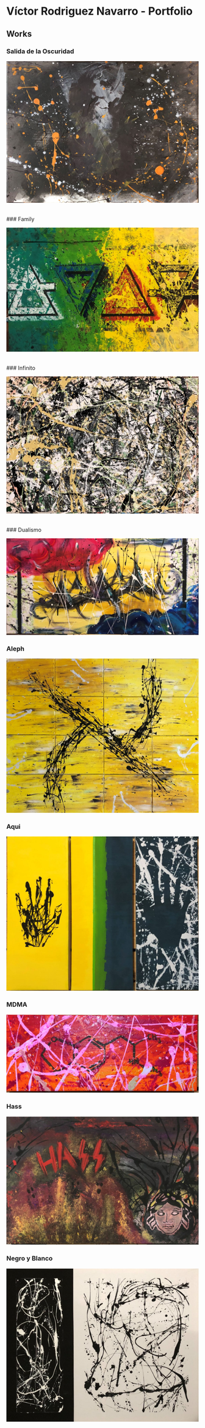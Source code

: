 # Víctor Rodriguez Navarro - Portfolio

## Works 

### Salida de la Oscuridad

[![Salida de la Oscuridad](./2021/img/01beta/Salida.jpg)](./2021/01-salida-de-la-oscuridad)

<br />
### Family

[![Family](./2021/img/02/Family.jpg)](./2021/02-family)

<br />
### Infinito

[![Infinito](./2021/img/03/Infinito.jpg)](./2021/3)

<br />
### Dualismo

[![Dualismo](./2021/img/04/Dualismo.jpg)](./2021/4)


### Aleph

[![Aleph](./2021/img/05/Aleph.jpg)](./2021/5)


### Aqui

[![Aqui](./2021/img/06/Aqui.jpg)](./2021/6)


### MDMA

[![MDMA](./2021/img/07/MDMA.jpg)](./2021/7)


### Hass

[![Hass](./2021/img/08/Hass.jpg)](./2021/8)


### Negro y Blanco

[![NYB](./2021/img/09/Black.jpg)](./2021/9)
